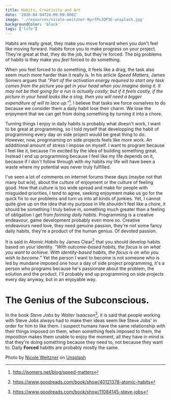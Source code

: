 ```yaml
---
title: Habits, Creativity and Art
date: '2020-04-04T24:00:00.000Z'
image: './resources/nicole-weitzner-NyrfPsJQP3E-unsplash.jpg'
backgroundColor: 'black'
tags: ['life']
---
```

Habits are really great, they make you move forward when you don't feel like moving forward. Habits force you to make
progress on your project. They're great at that, they do the job, but they're forced. The big
problems of habits is they make you *feel* forced to do something.

When you feel forced to do something, it feels like a drag, the task also seem much more harder
than it really is. In his article *Speed Matters*, James Somers argues that *"Part of the activation energy required to start any task comes from the picture you get in your head when you imagine doing it. It may not be that going for a run is actually costly; but if it feels costly, if the picture in your head looks like a slog, then you will need a bigger expenditure of will to lace up."*[^1]. I believe that tasks we force ourselves to do because
we consider them a daily habit lose their charm. We lose the enjoyment that we can get from doing
something by turning it into a chore.

Turning things I enjoy in daily habits is probably what doesn't work, I want to be great at programming, so I told myself
that developping the habit of programming every day on side project would be great thing to do. However, now, progrmaming on side projects feels like more work. An
addditional amount of stress I impose on myself.
I want to program  because I feel like it, because I'm excited by the idea of building something great.
Instead I end up programming because I feel like my life depends on it, because if I don't follow through with my habits my life will have been a waste where my potential was never truly fulfilled. 

I've seen a lot of comments on internet forums these days (maybe not that many but w/e), about the culture of
enjoyment or the culture of feeling good. How that culture is too wide spread and make for people with misguided priorities, I tend to
agree, seeking enjoyment make us go for the quick fix to our problems and turn us into all kinds of 
junkies. Yet, I cannot quite give up on the idea that my purpose in life shouldn't feel like a chore, it should
be something I truly belive in, something much greater than a feeling of obligation I get from *forming daily habits*.
Programming is a creative endeavour, game development probably even more so. Creative endeavours need love,
they need genuine passion, they're not some fancy daily habits, they're a product of the human genius. Of devoted passion.

It is said in *Atomic Habits* by James Clear[^2] that you should develop habits based on your identity.
*“With outcome-based habits, the focus is on what you want to achieve. With identity-based habits, the focus is on who you wish to become.”*
Yet the person I want to become is not someone who is led by mundane imposed one hour a day of side project programming, it's a person who
programs because he's passionate about the problem, the solution and the product. I'll probably end up programming on side projects every day
anyway, but in an enjoyable way. 

# The Genius of the Subconscious.
In the book *Steve Jobs* by *Walter Isaacson*[^3], it is said that people working with Steve Jobs always had to make their
ideas seem like Steve Jobs' in order for him to like them. I suspect humans have the same relationship with their things imposed on them, when something 
feels imposed to them, the *imposition* makes them unable to enjoy the moment, all they have in mind is that they're doing something because they need to,
not because they want to. Daily **Forced** habitts are probably mostly the same.

Photo by [Nicole Weitzner](https://unsplash.com/@nicole_weitzner?utm_source=unsplash&utm_medium=referral&utm_content=creditCopyText) on [Unsplash](https://unsplash.com/@rorscharg/likes?utm_source=unsplash&utm_medium=referral&utm_content=creditCopyText)

[^1]: http://jsomers.net/blog/speed-matters
[^2]: https://www.goodreads.com/book/show/40121378-atomic-habits
[^3]: https://www.goodreads.com/book/show/11084145-steve-jobs
